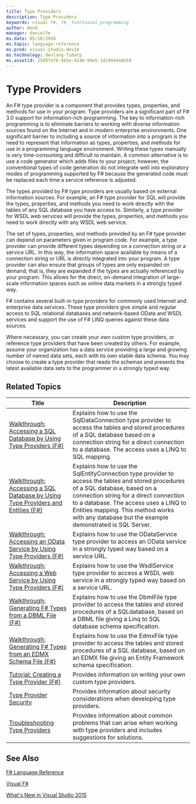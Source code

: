 ```yaml
---
title: Type Providers
description: Type Providers
keywords: visual f#, f#, functional programming
author: dend
manager: danielfe
ms.date: 05/16/2016
ms.topic: language-reference
ms.prod: visual-studio-dev14
ms.technology: devlang-fsharp
ms.assetid: 25697ef6-465e-4248-9de5-1d199d4a8b59 
---
```


# Type Providers

An F# type provider is a component that provides types, properties, and methods for use in your program. Type providers are a significant part of F# 3.0 support for information-rich programming. The key to information-rich programming is to eliminate barriers to working with diverse information sources found on the Internet and in modern enterprise environments. One significant barrier to including a source of information into a program is the need to represent that information as types, properties, and methods for use in a programming language environment. Writing these types manually is very time-consuming and difficult to maintain. A common alternative is to use a code generator which adds files to your project; however, the conventional types of code generation do not integrate well into exploratory modes of programming supported by F# because the generated code must be replaced each time a service reference is adjusted.

The types provided by F# type providers are usually based on external information sources. For example, an F# type provider for SQL will provide the types, properties, and methods you need to work directly with the tables of any SQL database you have access to. Similarly, a type provider for WSDL web services will provide the types, properties, and methods you need to work directly with any WSDL web service.

The set of types, properties, and methods provided by an F# type provider can depend on parameters given in program code. For example, a type provider can provide different types depending on a connection string or a service URL. In this way, the information space available by means of a connection string or URL is directly integrated into your program. A type provider can also ensure that groups of types are only expanded on demand; that is, they are expanded if the types are actually referenced by your program. This allows for the direct, on-demand integration of large-scale information spaces such as online data markets in a strongly typed way.

F# contains several built-in type providers for commonly used Internet and enterprise data services. These type providers give simple and regular access to SQL relational databases and network-based OData and WSDL services and support the use of F# LINQ queries against these data sources.

Where necessary, you can create your own custom type providers, or reference type providers that have been created by others. For example, assume your organization has a data service providing a large and growing number of named data sets, each with its own stable data schema. You may choose to create a type provider that reads the schemas and presents the latest available data sets to the programmer in a strongly typed way.


## Related Topics


|Title|Description|
|-----|-----------|
|[Walkthrough: Accessing a SQL Database by Using Type Providers &#40;F&#35;&#41;](Walkthrough-Accessing-a-SQL-Database-by-Using-Type-Providers-%5BFSharp%5D.md)|Explains how to use the SqlDataConnection type provider to access the tables and stored procedures of a SQL database based on a connection string for a direct connection to a database. The access uses a LINQ to SQL mapping.|
|[Walkthrough: Accessing a SQL Database by Using Type Providers and Entities &#40;F&#35;&#41;](Walkthrough-Accessing-a-SQL-Database-by-Using-Type-Providers-and-Entities-%5BFSharp%5D.md)|Explains how to use the SqlEntityConnection type provider to access the tables and stored procedures of a SQL database, based on a connection string for a direct connection to a database. The access uses a LINQ to Entities mapping. This method works with any database but the example demonstrated is SQL Server.|
|[Walkthrough: Accessing an OData Service by Using Type Providers &#40;F&#35;&#41;](Walkthrough-Accessing-an-OData-Service-by-Using-Type-Providers-%5BFSharp%5D.md)|Explains how to use the ODataService type provider to access an OData service in a strongly typed way based on a service URL.|
|[Walkthrough: Accessing a Web Service by Using Type Providers &#40;F&#35;&#41;](Walkthrough-Accessing-a-Web-Service-by-Using-Type-Providers-%5BFSharp%5D.md)|Explains how to use the WsdlService type provider to access a WSDL web service in a strongly typed way based on a service URL.|
|[Walkthrough: Generating F&#35; Types from a DBML File &#40;F&#35;&#41;](Walkthrough-Generating-FSharp-Types-from-a-DBML-File-%5BFSharp%5D.md)|Explains how to use the DbmlFile type provider to access the tables and stored procedures of a SQLdatabase, based on a DBML file giving a Linq to SQL database schema specification.|
|[Walkthrough: Generating F&#35; Types from an EDMX Schema File &#40;F&#35;&#41;](Walkthrough-Generating-FSharp-Types-from-an-EDMX-Schema-File-%5BFSharp%5D.md)|Explains how to use the EdmxFile type provider to access the tables and stored procedures of a SQL database, based on an EDMX file giving an Entity Framework schema specification.|
|[Tutorial: Creating a Type Provider &#40;F&#35;&#41;](Tutorial-Creating-a-Type-Provider-%5BFSharp%5D.md)|Provides information on writing your own custom type providers.|
|[Type Provider Security](Type-Provider-Security.md)|Provides information about security considerations when developing type providers.|
|[Troubleshooting Type Providers](Troubleshooting-Type-Providers.md)|Provides information about common problems that can arise when working with type providers and includes suggestions for solutions.|

## See Also
[F&#35; Language Reference](FSharp-Language-Reference.md)

[Visual F&#35;](Visual-FSharp.md)

[What's New in Visual Studio 2015](https://msdn.microsoft.com/library/bb386063.aspx)